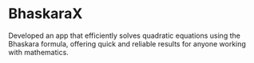 # BhaskaraX
Developed an app that efficiently solves quadratic equations using the Bhaskara formula, offering quick and reliable results for anyone working with mathematics.
